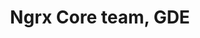 ---
name: Brandon Roberts
title: Ngrx Core team, GDE
twitter: brandontroberts
github: https://github.com/Brandon
image: /media/people/brandon-roberts.jpg
---